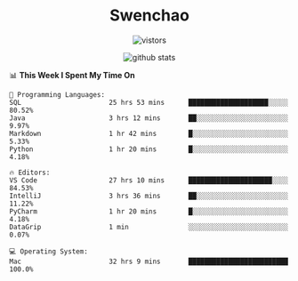 <h1 align="center">Swenchao</h3>

<p align="center">
  <img src="https://visitor-badge.glitch.me/badge?page_id=Swenchao" alt="vistors" />
</p>

<p align="center">
  <img src="https://github-readme-stats.vercel.app/api?username=Swenchao&count_private=true&show_icons=true&theme=vue-dark&hide_title=true" alt="github stats" />
</p>

<!--START_SECTION:waka-->
📊 **This Week I Spent My Time On** 

```text
💬 Programming Languages: 
SQL                      25 hrs 53 mins      ████████████████████░░░░░   80.52% 
Java                     3 hrs 12 mins       ██░░░░░░░░░░░░░░░░░░░░░░░   9.97% 
Markdown                 1 hr 42 mins        █░░░░░░░░░░░░░░░░░░░░░░░░   5.33% 
Python                   1 hr 20 mins        █░░░░░░░░░░░░░░░░░░░░░░░░   4.18%

🔥 Editors: 
VS Code                  27 hrs 10 mins      █████████████████████░░░░   84.53% 
IntelliJ                 3 hrs 36 mins       ██░░░░░░░░░░░░░░░░░░░░░░░   11.22% 
PyCharm                  1 hr 20 mins        █░░░░░░░░░░░░░░░░░░░░░░░░   4.18% 
DataGrip                 1 min               ░░░░░░░░░░░░░░░░░░░░░░░░░   0.07%

💻 Operating System: 
Mac                      32 hrs 9 mins       █████████████████████████   100.0%

```


<!--END_SECTION:waka-->
